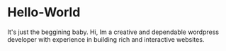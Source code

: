 # Hello-World
It's just the beggining baby. 
Hi, Im a creative and dependable wordpress developer with experience in building rich and interactive websites.

